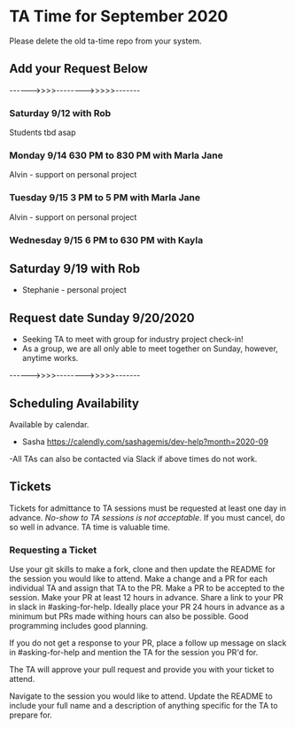 # TA Time for September 2020

Please delete the old ta-time repo from your system.

## Add your Request Below

------>>>>-------->>>>>-------

### Saturday 9/12 with Rob

Students tbd asap

### Monday 9/14 630 PM to 830 PM with Marla Jane

Alvin - support on personal project

### Tuesday 9/15 3 PM to 5 PM with Marla Jane

Alvin - support on personal project

### Wednesday 9/15 6 PM to 630 PM with Kayla

## Saturday 9/19 with Rob

- Stephanie - personal project

## Request date Sunday 9/20/2020

- Seeking TA to meet with group for industry project check-in!
- As a group, we are all only able to meet together on Sunday, however, anytime works.

------>>>>-------->>>>>-------

## Scheduling Availability

Available by calendar.

- Sasha https://calendly.com/sashagemis/dev-help?month=2020-09

-All TAs can also be contacted via Slack if above times do not work.

## Tickets

Tickets for admittance to TA sessions must be requested at least one day in advance. *No-show to TA sessions is not acceptable*. If you must cancel, do so well in advance. TA time is valuable time.

### Requesting a Ticket

Use your git skills to make a fork, clone and then update the README for the session you would like to attend. Make a change and a PR for each individual TA and assign that TA to the PR. Make a PR to be accepted to the session. Make your PR at least 12 hours in advance. Share a link to your PR in slack in #asking-for-help. Ideally place your PR 24 hours in advance as a minimum but PRs made withing hours can also be possible. Good programming includes good planning.

If you do not get a response to your PR, place a follow up message on slack in #asking-for-help and mention the TA for the session you PR'd for.

The TA will approve your pull request and provide you with your ticket to attend.

Navigate to the session you would like to attend.
Update the README to include your full name and a description of anything specific for the TA to prepare for.


